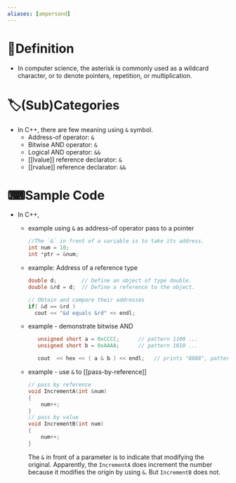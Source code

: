 ```yaml
---
aliases: [ampersand]
---
```


# 📝Definition
- In computer science, the asterisk is commonly used as a wildcard character, or to denote pointers, repetition, or multiplication.

# 🏷(Sub)Categories
- In C++, there are few meaning using `&` symbol.
    - Address-of operator: `&`
    - Bitwise AND operator: `&`
    - Logical AND operator: `&&`
    - [[lvalue]] reference declarator: `&`
    - [[rvalue]] reference declarator: `&&`
    
# ⌨Sample Code
- In C++,
    - example using `&` as address-of operator pass to a pointer
      
      ``` c++
      //The `&` in front of a variable is to take its address.
      int num = 10;
      int *ptr = &num;
      ```
    - example: Address of a reference type
      
      ``` c++
      double d;        // Define an object of type double.
      double &rd = d;  // Define a reference to the object.
      
      // Obtain and compare their addresses
      if( &d == &rd )
        cout << "&d equals &rd" << endl;
      ```
    - example - demonstrate bitwise AND
      
      ``` c++
         unsigned short a = 0xCCCC;      // pattern 1100 ...
         unsigned short b = 0xAAAA;      // pattern 1010 ...
      
         cout  << hex << ( a & b ) << endl;   // prints "8888", pattern 1000 ...
      ```
    - example - use `&` to [[pass-by-reference]]
      
      ``` c++
      // pass by reference
      void IncrementA(int &num)
      {
          num++;
      }
      // pass by value
      void IncrementB(int num)
      {
          num++;
      }
      ```
      The `&` in front of a parameter is to indicate that modifying the original. Apparently, the  `IncrementA` does increment the number because it modifies the origin by using `&`. But `IncrementB` does not.
    
